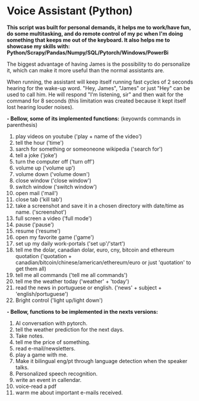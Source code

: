 # Voice Assistant (Python)
__This script was built for personal demands, it helps me to work/have fun, do some multitasking, and do remote control of my pc when I'm doing something that keeps me out of the keyboard. It also helps me to showcase my skills with: Python/Scrapy/Pandas/Numpy/SQL/Pytorch/Windows/PowerBi__

The biggest advantage of having James is the possibility to do personalize it, which can make it more useful than the normal assistants are.

When running, the assistant will keep itself running fast cycles of 2 seconds hearing for the wake-up word. "Hey, James", "James" or just "Hey" can be used to call him. He will respond "I'm listening, sir" and then wait for the command for 8 seconds (this limitation was created because it kept itself lost hearing louder noises).

**- Bellow, some of its implemented functions:**
(keyowrds commands in parenthesis)
1. play videos on youtube ('play + name of the video')
2. tell the hour ('time')
3. sarch for something or someoneone wikipedia ('search for')
4. tell a joke ('joke')
5. turn the computer off ('turn off')
6. volume up ('volume up')
7. volume down ('volume down')
8. close window ('close window')
9. switch window ('switch window')
10. open mail ('mail')
11. close tab ('kill tab')
12. take a screenshot and save it in a chosen directory with date/time as name. ('screenshot')
13. full screen a video ('full mode')
14. pause ('pause')
15. resume ('resume')
16. open my favorite game ('game')
17. set up my daily work-portals ('set up'/'start')
18. tell me the dolar, canadian dolar, euro, cny, bitcoin and ethereum quotation ('quotation + canadian/bitcoin/chinese/american/ethereum/euro or just 'quotation' to get them all)
19. tell me all commands ('tell me all commands')
20. tell me the weather today ('weather' + 'today')
21. read the news in portuguese or english. ('news' + subject + 'english/portuguese')
22. Bright control ('light up/light down')

**- Bellow, functions to be implemented in the nexts versions:**
1. AI conversation with pytorch.
2. tell the weather prediction for the next days.
3. Take notes.
4. tell me the price of something.
5. read e-mail/newsletters.
6. play a game with me.
7. Make it bilingual eng/pt through language detection when the speaker talks.
8. Personalized speech recognition.
9. write an event in callendar.
10. voice-read a pdf
11. warm me about important e-mails received.

